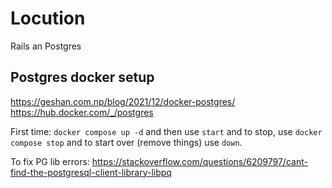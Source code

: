 # Locution

Rails an Postgres

## Postgres docker setup

https://geshan.com.np/blog/2021/12/docker-postgres/
https://hub.docker.com/_/postgres

First time: `docker compose up -d` and then use `start` and to stop, use `docker compose stop` and to start over (remove things) use `down`. 

To fix PG lib errors: https://stackoverflow.com/questions/6209797/cant-find-the-postgresql-client-library-libpq

